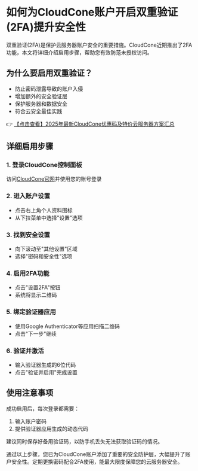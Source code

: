 # 如何为CloudCone账户开启双重验证(2FA)提升安全性

双重验证(2FA)是保护云服务器账户安全的重要措施。CloudCone近期推出了2FA功能，本文将详细介绍启用步骤，帮助您有效防范未授权访问。

## 为什么要启用双重验证？

- 防止密码泄露导致的账户入侵
- 增加额外的安全验证层
- 保护服务器和数据安全
- 符合云安全最佳实践

👉 [【点击查看】2025年最新CloudCone优惠码及特价云服务器方案汇总](https://bit.ly/Cloudcone)

## 详细启用步骤

### 1. 登录CloudCone控制面板
访问[CloudCone官网](https://bit.ly/Cloudcone)并使用您的账号登录

### 2. 进入账户设置
- 点击右上角个人资料图标
- 从下拉菜单中选择"设置"选项

### 3. 找到安全设置
- 向下滚动至"其他设置"区域
- 选择"密码和安全性"选项

### 4. 启用2FA功能
- 点击"设置2FA"按钮
- 系统将显示二维码

### 5. 绑定验证器应用
- 使用Google Authenticator等应用扫描二维码
- 点击"下一步"继续

### 6. 验证并激活
- 输入验证器生成的6位代码
- 点击"验证并启用"完成设置

## 使用注意事项

成功启用后，每次登录都需要：
1. 输入账户密码
2. 提供验证器应用生成的动态代码

建议同时保存好备用验证码，以防手机丢失无法获取验证码的情况。

通过以上步骤，您已为CloudCone账户添加了重要的安全防护层，大幅提升了账户安全性。定期更换密码配合2FA使用，能最大限度保障您的云服务器安全。